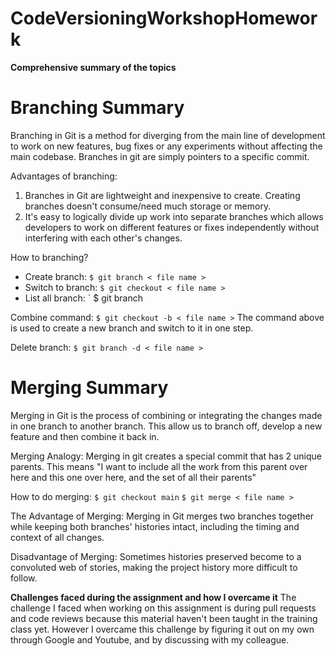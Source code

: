 # CodeVersioningWorkshopHomework

**Comprehensive summary of the topics**
# Branching Summary
Branching in Git is a method for diverging from the main line of development to work on new features, bug fixes or any experiments without affecting the main codebase. Branches in git are simply pointers to a specific commit.

Advantages of branching:
1. Branches in Git are lightweight and inexpensive to create. Creating branches doesn't consume/need much storage or memory.
2. It's easy to logically divide up work into separate branches which allows developers to work on different features or fixes independently without interfering with each other's changes.

How to branching?
- Create branch:
    ` $ git branch < file name > `
- Switch to branch:
    ` $ git checkout < file name > `
- List all branch:
    ` $ git branch
    
Combine command:
` $ git checkout -b < file name > `
The command above is used to create a new branch and switch to it in one step.

Delete branch:
`$ git branch -d < file name >`

# Merging Summary
Merging in Git is the process of combining or integrating the changes made in one branch to another branch. This allow us to branch off, develop a new feature and then combine it back in.

Merging Analogy: 
Merging in git creates a special commit that has 2 unique parents. This means "I want to include all the work from this parent over here and this one over here, and the set of all their parents"

How to do merging:
` $ git checkout main `
` $ git merge < file name > `

The Advantage of Merging:
Merging in Git merges two branches together while keeping both branches' histories intact, including the timing and context of all changes. 

Disadvantage of Merging:
Sometimes histories preserved become to a convoluted web of stories, making the project history more difficult to follow.

**Challenges faced during the assignment and how I overcame it**
The challenge I faced when working on this assignment is during pull requests and code reviews because this material haven't been taught in the training class yet. However I overcame this challenge by figuring it out on my own through Google and Youtube, and by discussing with my colleague. 
